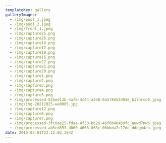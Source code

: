 ```yaml
---
templateKey: gallery
galleryImages:
  - /img/pool_1.jpeg
  - /img/pool_2.jpeg
  - /img/front_1.jpeg
  - /img/capture25.png
  - /img/capture26.png
  - /img/capture18.png
  - /img/capture17.png
  - /img/capture19.png
  - /img/capture16.png
  - /img/capture22.png
  - /img/capture21.png
  - /img/capture20.png
  - /img/capture1.png
  - /img/capture2.png
  - /img/capture3.png
  - /img/capture4.png
  - /img/capture5.png
  - /img/processed-52bed13b-4af6-4c44-a4b8-0a5f8e52d91e_b1lhrco0.jpeg
  - /img/img-20211025-wa0005.jpg
  - /img/capture12.png
  - /img/capture6.png
  - /img/capture7.png
  - /img/processed-3fc0ae25-fdaa-4f30-b628-46f0b404b9fc_auwd7nwb.jpeg
  - /img/processed-ab5cd893-d860-4668-863c-06bbda7c17de_ddqgm4cn.jpeg
date: 2015-05-01T22:12:03.284Z
---
```

